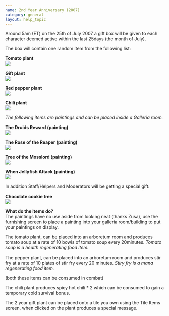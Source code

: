 ```yaml
---
name: 2nd Year Anniversary (2007)
category: general
layout: help_topic
---
```

Around 5am (ET) on the 25th of July 2007 a gift box will be given to each character deemed active within the last 25days (the month of July).

The box will contain one random item from the following list:

**Tomato plant  
![](https://lohcdn.com/game/i/2yri6.gif)**

**Gift plant  
![](https://lohcdn.com/game/i/2yri1.gif)**

**Red pepper plant  
![](https://lohcdn.com/game/i/2yri8.gif)**

**Chili plant  
![](https://lohcdn.com/game/i/2yri7.gif)**

_The following items are paintings and can be placed inside a Galleria room._

**The Druids Reward (painting)  
![](https://lohcdn.com/game/i/2yri2.gif)**

**The Rose of the Reaper (painting)  
![](https://lohcdn.com/game/i/2yri3.gif)**

**Tree of the Mosslord (painting)  
![](https://lohcdn.com/game/i/2yri4.gif)**

**When Jellyfish Attack (painting)  
![](https://lohcdn.com/game/i/2yri5.gif)**

In addition Staff/Helpers and Moderators will be getting a special gift:

**Chocolate cookie tree**  
![](https://lohcdn.com/game/i/2yri9.gif)

**What do the items do?**  
The paintings have no use aside from looking neat (thanks Zusa), use the furnishing screen to place a painting into your galleria room/building to put your paintings on display.

The tomato plant, can be placed into an arboretum room and produces tomato soup at a rate of 10 bowls of tomato soup every 20minutes. _Tomato soup is a health regenerating food item._

The pepper plant, can be placed into an arboretum room and produces stir fry at a rate of 10 plates of stir fry every 20 minutes. _Stiry fry is a mana regenerating food item._

(both these items can be consumed in combat)

The chili plant produces spicy hot chili \* 2 which can be consumed to gain a temporary cold survival bonus.

The 2 year gift plant can be placed onto a tile you own using the Tile Items screen, when clicked on the plant produces a special message.